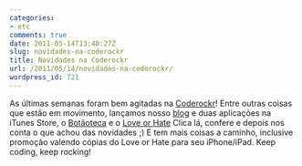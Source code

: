 ```yaml
---
categories:
- etc
comments: true
date: 2011-05-14T13:40:27Z
slug: novidades-na-coderockr
title: Novidades na Coderockr
url: /2011/05/14/novidades-na-coderockr/
wordpress_id: 721
---
```


As últimas semanas foram bem agitadas na [Coderockr](http://www.coderockr.com)!
Entre outras coisas que estão em movimento, lançamos nosso [blog](http://www.coderockr.com/blog/) e duas aplicações na iTunes Store, o [Botãoteca](http://itunes.apple.com/br/app/id435160984?mt=8) e o [Love or Hate](http://itunes.apple.com/us/app/love-or-hate/id434214006?mt=8&ls=1#)
Clica lá, confere e depois nos conta o que achou das novidades ;)
E tem mais coisas a caminho, inclusive promoção valendo cópias do Love or Hate para seu iPhone/iPad. 
Keep coding, keep rocking!
